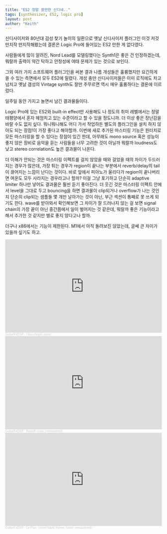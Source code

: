 ```yaml
---
title: "ES2 정말 쓸만한 신디네.."
tags: [synthesizer, ES2, logic pro]
layout: post
author: "Keith"
---
```


신디사이저와 80년대 감성 찾기 놀이의 일환으로 옛날 신디사이저 플러그인 이것 저것 만지작 만지작해봤는데 결론은 Logic Pro에 들어있는 ES2 만한 게 없다였다.

사람들에게 많이 알려진, Nord Lead를 모델링했다는 Synth1은 좋은 건 인정하겠는데, 뭐랄까 출력이 약간 탁하고 안정성에 여태 문제가 있는 것으로 보인다.

그외 여러 가지 소프트웨어 플러그인을 써본 결과 나름 개성들은 훌륭했지만 요긴하게 쓸 수 있는 측면에서 모두 ES2에 밀렸다. 개성 충만 신디사이저들은 이미 로직에도 차고 넘치고 옛날 갬성의 Vintage synth도 잘만 주무르면 역시 매우 훌륭하다는 결론에 이르렀다.

일주일 동안 가지고 놀면서 남긴 결과물들이다.

Logic Pro에 있는 ES2와 built-in effect만 사용해도 나 정도의 취미 레벨에서는 정말 태평양에서 혼자 헤엄치고 있는 수준이라고 할 수 있을 정도니까. 더 이상 좋은 장난감을 바랄 수도 없지 싶다. 뭐니뭐니해도 어디 가서 작업하든 별도의 플러그인을 설치 하지 않아도 되는 장점!이 가장 좋다고 해야할까. 이번에 새로 추가된 마스터링 기능은 원터치로 모든 마스터링을 할 수 있다는 장점이 있긴 한데, 아무래도 mono source 혹은 성능이 좋지 않은 장비로 음악을 듣는 사람들을 너무 고려한 것이 아닐까 뭐랄까 loudness도 낮고 stereo correlation도 높은 결과물이 나온다. 

더 이해가 안되는 것은 마스터링 이펙트를 걸지 않았을 때와 걸었을 때의 차이가 두드러지는 경우가 많은데, 가장 튀는 경우가 region이 끝나는 부분에서 reverb/delay의 tail이 끊어지는 느낌이 난다는 것이다. 바로 앞에서 피아노가 울리다가 region이 끝나버리면 여운도 모두 사라지는 경우라고나 할까? 이걸 그냥 포기하고 단순히 adaptive limiter 하나만 넣어도 결과물은 훨씬 듣기 좋아진다. 더 웃긴 것은 마스터링 이펙트 안에서 level을 그대로 두고 bouncing을 하면 결과물이 clip되거나 overflow가 나는 것인지 단순히 clip되는 샘플들 몇 개만 날아가는 것이 아닌, 부근 섹션이 통째로 못 쓰게 되기도 한다. wave를 받아와서 확인해보면 그 차이가 잘 드러나지 않는 걸 보면 signal chain의 가장 끝이 아닌 중간쯤에서 일이 벌어지는 것 같은데, 뭐랄까 좋은 기능이라고 해서 추가한 것 같지만 별로 좋지 않다고나 할까. 

더구나 x86에서는 기능이 제한된다. M1에서 아직 돌려보진 않았는데, 글쎄 큰 차이가 있을까 싶기도 하고.

<iframe width="100%" height="300" scrolling="no" frameborder="no" allow="autoplay" src="https://w.soundcloud.com/player/?url=https%3A//api.soundcloud.com/tracks/1694878767&color=%23ff5500&auto_play=false&hide_related=false&show_comments=true&show_user=true&show_reposts=false&show_teaser=true&visual=true"></iframe><div style="font-size: 10px; color: #cccccc;line-break: anywhere;word-break: normal;overflow: hidden;white-space: nowrap;text-overflow: ellipsis; font-family: Interstate,Lucida Grande,Lucida Sans Unicode,Lucida Sans,Garuda,Verdana,Tahoma,sans-serif;font-weight: 100;"><a href="https://soundcloud.com/user-157729569" title="GuitarFxDSP" target="_blank" style="color: #cccccc; text-decoration: none;">GuitarFxDSP</a> · <a href="https://soundcloud.com/user-157729569/i-like-chopin-cover" title="I like chopin cover" target="_blank" style="color: #cccccc; text-decoration: none;">I like chopin cover</a></div>

<iframe width="100%" height="300" scrolling="no" frameborder="no" allow="autoplay" src="https://w.soundcloud.com/player/?url=https%3A//api.soundcloud.com/tracks/1693115028&color=%23ff5500&auto_play=false&hide_related=false&show_comments=true&show_user=true&show_reposts=false&show_teaser=true&visual=true"></iframe><div style="font-size: 10px; color: #cccccc;line-break: anywhere;word-break: normal;overflow: hidden;white-space: nowrap;text-overflow: ellipsis; font-family: Interstate,Lucida Grande,Lucida Sans Unicode,Lucida Sans,Garuda,Verdana,Tahoma,sans-serif;font-weight: 100;"><a href="https://soundcloud.com/user-157729569" title="GuitarFxDSP" target="_blank" style="color: #cccccc; text-decoration: none;">GuitarFxDSP</a> · <a href="https://soundcloud.com/user-157729569/airwolf-cover" title="Airwolf cover (remastered)" target="_blank" style="color: #cccccc; text-decoration: none;">Airwolf cover (remastered)</a></div>

<iframe width="100%" height="300" scrolling="no" frameborder="no" allow="autoplay" src="https://w.soundcloud.com/player/?url=https%3A//api.soundcloud.com/tracks/1704394335&color=%23ff5500&auto_play=false&hide_related=false&show_comments=true&show_user=true&show_reposts=false&show_teaser=true&visual=true"></iframe><div style="font-size: 10px; color: #cccccc;line-break: anywhere;word-break: normal;overflow: hidden;white-space: nowrap;text-overflow: ellipsis; font-family: Interstate,Lucida Grande,Lucida Sans Unicode,Lucida Sans,Garuda,Verdana,Tahoma,sans-serif;font-weight: 100;"><a href="https://soundcloud.com/user-157729569" title="GuitarFxDSP" target="_blank" style="color: #cccccc; text-decoration: none;">GuitarFxDSP</a> · <a href="https://soundcloud.com/user-157729569/le-parc-street-hawk-theme" title="Le Parc (street hawk theme, cover, remastered)" target="_blank" style="color: #cccccc; text-decoration: none;">Le Parc (street hawk theme, cover, remastered)</a></div>